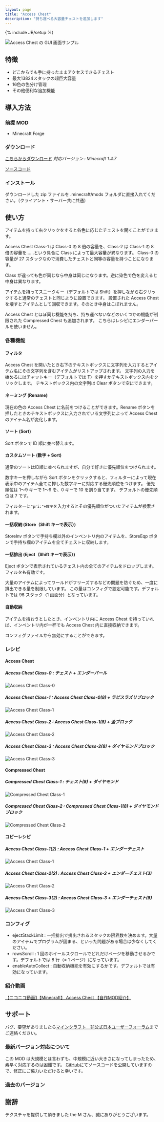 ```yaml
---
layout: page
title: "Access Chest"
description: "持ち運べる大容量チェストを追加します"
---
```

{% include JB/setup %}

![Access Chest の GUI 画面サンプル](http://dl.dropbox.com/u/77191991/MinecraftModding/AccessChest/img/ss.png)


特徴
----

- どこからでも手に持ったままアクセスできるチェスト
- 最大13824スタックの超巨大容量
- 16色の色分け管理
- その他便利な追加機能


導入方法
--------
### 前提 MOD
- Minecraft Forge

### **ダウンロード**
[こちらからダウンロード][download]
*対応バージョン : Minecraft 1.4.7*

[ソースコード][GitHub]

### インストール
ダウンロードした zip ファイルを .minecraft/mods フォルダに直接入れてください。（クライアント・サーバー共に共通）

使い方
------
アイテムを持って右クリックをすると各色に応じたチェストを開くことができます。

Access Chest Class-1 は Class-0 の 8 倍の容量を、Class-2 は Class-1 の 8 倍の容量を……という具合に Class によって最大容量が異なります。
Class-0 の容量が 27 スタックなので消費したチェストと同等の容量を持つことになります。

Class が違っても色が同じなら中身は同じになります。逆に染色で色を変えると中身は異なります。

アイテムを持ってスニークキー（デフォルトでは Shift）を押しながら右クリックすると通常のチェストと同じように設置できます。
設置された Access Chest を壊すとアイテムとして回収できます。そのとき中身はこぼれません。

Access Chest とほぼ同じ機能を持ち、持ち運べないなどのいくつかの機能が制限された Compressed Chest も追加されます。
こちらはレシピにエンダーパールを使いません。

### 各種機能
#### フィルタ
Access Chest を開いたとき右下のテキストボックスに文字列を入力するとアイテム名にその文字列を含むアイテムがリストアップされます。
文字列の入力を始めるにはチャットキー（デフォルトでは T）を押すかテキストボックス内をクリックします。
テキストボックス内の文字列は Clear ボタンで空にできます。

#### ネーミング \(Rename\)
現在の色の Access Chest に名前をつけることができます。Rename ボタンを押したときのテキストボックスに入力されている文字列によって Access Chest のアイテム名が変化します。

#### ソート \(Sort\)
Sort ボタンで ID 順に並べ替えます。

#### カスタムソート \(数字 + Sort\)
通常のソートはID順に並べられますが、自分で好きに優先順位をつけられます。

数字キーを押しながら Sort ボタンをクリックすると、フィルターによって現在表示中のアイテム全てに押した数字キーに対応する優先順位をつけます。
優先順位は 1～9 キーで 1～9 を、0 キーで 10 を割り当てます。
デフォルトの優先順位は 7 です。

フィルターに`"pri:"+数字`を入力するとその優先順位がついたアイテムが検索されます。

#### 一括収納 \(Store（Shift キーで表示）\)
StoreInv ボタンで手持ち欄以外のインベントリ内のアイテムを、StoreEqp ボタンで手持ち欄のアイテムを全てチェストに収納します。

#### 一括排出 \(Eject（Shift キーで表示）\)
Eject ボタンで表示されているチェスト内の全てのアイテムをドロップします。
フィルタも有効です。

大量のアイテムによってワールドがフリーズするなどの問題を防ぐため、一度に排出できる量を制限しています。
この量はコンフィグで設定可能です。デフォルトでは 96 スタック（1 画面分）となっています。

#### 自動収納
アイテムを拾おうとしたとき、インベントリ内に Access Chest
を持っていれば、インベントリ内が一杯でも Access Chest 内に直接収納できます。

コンフィグファイルから無効にすることができます。

### レシピ

#### Access Chest
##### Access Chest Class-0 : チェスト + エンダーパール
![Access Chest Class-0](http://dl.dropbox.com/u/77191991/MinecraftModding/AccessChest/img/RecipeAccessChest0.png)
##### Access Chest Class-1 : Access Chest Class-0(8) + ラピスラズリブロック
![Access Chest Class-1](http://dl.dropbox.com/u/77191991/MinecraftModding/AccessChest/img/RecipeAccessChest1.png)
##### Access Chest Class-2 : Access Chest Class-1(8) + 金ブロック
![Access Chest Class-2](http://dl.dropbox.com/u/77191991/MinecraftModding/AccessChest/img/RecipeAccessChest2.png)
##### Access Chest Class-3 : Access Chest Class-2(8) + ダイヤモンドブロック
![Access Chest Class-3](http://dl.dropbox.com/u/77191991/MinecraftModding/AccessChest/img/RecipeAccessChest3.png)

#### Compressed Chest
##### Compressed Chest Class-1 : チェスト(8) + ダイヤモンド
![Compressed Chest Class-1](http://dl.dropbox.com/u/77191991/MinecraftModding/AccessChest/img/RecipeCompressedChest1.png)
##### Compressed Chest Class-2 : Compressed Chest Class-1(8) + ダイヤモンドブロック
![Compressed Chest Class-2](http://dl.dropbox.com/u/77191991/MinecraftModding/AccessChest/img/RecipeCompressedChest2.png)

#### コピーレシピ
##### Access Chest Class-1(2) : Access Chest Class-1 + エンダーチェスト
![Access Chest Class-1](http://dl.dropbox.com/u/77191991/MinecraftModding/AccessChest/img/RecipeCopy1.png)
##### Access Chest Class-2(2) : Access Chest Class-2 + エンダーチェスト(3)
![Access Chest Class-2](http://dl.dropbox.com/u/77191991/MinecraftModding/AccessChest/img/RecipeCopy2.png)
##### Access Chest Class-3(2) : Access Chest Class-3 + エンダーチェスト(8)
![Access Chest Class-3](http://dl.dropbox.com/u/77191991/MinecraftModding/AccessChest/img/RecipeCopy3.png)

### コンフィグ

- ejectStackLimit : 一括排出で排出されるスタックの限界数を決めます。大量のアイテムでプログラムが固まる、といった問題がある場合は少なくしてください。
- rowsScroll : 1 回のホイールスクロールでどれだけページを移動させるかです。デフォルトでは 8 行（= 1 ページ）になっています。
- enableAutoCollect : 自動収納機能を有効にするかです。デフォルトでは有効になっています。

### 紹介動画

<script type="text/javascript" src="http://ext.nicovideo.jp/thumb_watch/sm18955909?w=490&h=307"></script><noscript><a href="http://www.nicovideo.jp/watch/sm18955909">【ニコニコ動画】【Minecraft】 Access Chest 【自作MOD紹介】</a></noscript>


サポート
--------
バグ、要望がありましたら[マインクラフト　非公式日本ユーザーフォーラム][forum]までご連絡ください。

### 最新バージョン対応について

この MOD は大規模とは言わずも、中規模に近い大きさになってしまったため、素早く対応するのは困難です。
[GitHub][]にてソースコードを公開していますので、修正にご協力いただけると幸いです。

### 過去のバージョン


謝辞
----
テクスチャを提供して頂きました the M さん、誠にありがとうございます。


[download]: http://dl.dropbox.com/u/77191991/MinecraftModding/AccessChest/release/
[forum]: http://forum.minecraftuser.jp/viewtopic.php?f=13&t=4123
[GitHub]: https://github.com/AtoCrafter/AccessChest
